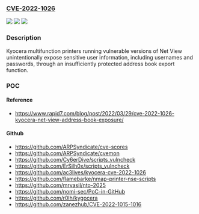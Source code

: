 ### [CVE-2022-1026](https://cve.mitre.org/cgi-bin/cvename.cgi?name=CVE-2022-1026)
![](https://img.shields.io/static/v1?label=Product&message=Multifunction%20Printer%20Net%20Viewer&color=blue)
![](https://img.shields.io/static/v1?label=Version&message=2S0_1000.005.0012S5_2000.002.505%20&color=brightgreen)
![](https://img.shields.io/static/v1?label=Vulnerability&message=CWE-522%20Insufficiently%20Protected%20Credentials&color=brightgreen)

### Description

Kyocera multifunction printers running vulnerable versions of Net View unintentionally expose sensitive user information, including usernames and passwords, through an insufficiently protected address book export function.

### POC

#### Reference
- https://www.rapid7.com/blog/post/2022/03/29/cve-2022-1026-kyocera-net-view-address-book-exposure/

#### Github
- https://github.com/ARPSyndicate/cve-scores
- https://github.com/ARPSyndicate/cvemon
- https://github.com/Cy6erDive/scripts_vulncheck
- https://github.com/ErSilh0x/scripts_vulncheck
- https://github.com/ac3lives/kyocera-cve-2022-1026
- https://github.com/flamebarke/nmap-printer-nse-scripts
- https://github.com/mrvasil/nto-2025
- https://github.com/nomi-sec/PoC-in-GitHub
- https://github.com/r0lh/kygocera
- https://github.com/zanezhub/CVE-2022-1015-1016

